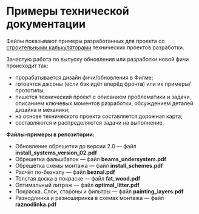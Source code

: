 # Примеры технической документации
Файлы показывают примеры разработанных для проекта со [строительными калькуляторами](https://lesobirzha.ru/calculator/) технических проектов разработки.

Зачастую работа по выпуску обновления или разработки новой фичи происходит так:
- прорабатывается дизайн фичи/обновления в Фигме;
- готовятся джсоны (если бэк идёт вперёд фронт**а**) или их примеры/прототипы;
- пишется технический проект с описанием проблематики и задачи, описанием ключевых моментов разработки, обсуждением деталей дизайна и механики;
- на основе технического проекта составляется дорожная карта;
- составляются и распределяются задачи на выполнение.

**Файлы-примеры в репозитории:**
- Обновление обрешетки до версии 2.0 — файл **install_systems_version_02.pdf**
- Обрешетка фальшбалок — файл **beams_undersystem.pdf**
- Обрешетка схемы монтажа — файл **install_schemes.pdf**
- Расчёт по-безналу — файл **beznal.pdf**
- Толстая доска в покраске — файл **fat_wood.pdf**
- Оптимальный литраж — файл **optimal_litter.pdf**
- Покраска. Слои, стороны и фильтры — файл **painting_layers.pdf**
- Разнодлинка и разноширинка в схемах монтажа — файл **raznodlinka.pdf**
